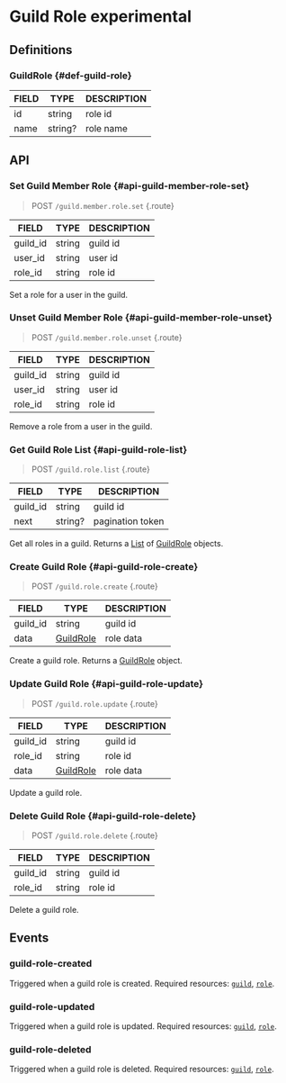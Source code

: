 # Guild Role <badge type="warning">experimental</badge>

## Definitions

### GuildRole {#def-guild-role}

| FIELD | TYPE | DESCRIPTION |
| --- | --- | --- |
| id | string | role id |
| name | string? | role name |

## API

### Set Guild Member Role {#api-guild-member-role-set}

> <badge>POST</badge> `/guild.member.role.set` {.route}

| FIELD | TYPE | DESCRIPTION |
| --- | --- | --- |
| guild_id | string | guild id |
| user_id | string | user id |
| role_id | string | role id |

Set a role for a user in the guild.

### Unset Guild Member Role {#api-guild-member-role-unset}

> <badge>POST</badge> `/guild.member.role.unset` {.route}

| FIELD | TYPE | DESCRIPTION |
| --- | --- | --- |
| guild_id | string | guild id |
| user_id | string | user id |
| role_id | string | role id |

Remove a role from a user in the guild.

### Get Guild Role List {#api-guild-role-list}

> <badge>POST</badge> `/guild.role.list` {.route}

| FIELD | TYPE | DESCRIPTION |
| --- | --- | --- |
| guild_id | string | guild id |
| next | string? | pagination token |

Get all roles in a guild. Returns a [List](../protocol/api.md#list) of [GuildRole](#def-guild-role) objects.

### Create Guild Role {#api-guild-role-create}

> <badge>POST</badge> `/guild.role.create` {.route}

| FIELD | TYPE | DESCRIPTION |
| --- | --- | --- |
| guild_id | string | guild id |
| data | [GuildRole](#def-guild-role) | role data |

Create a guild role. Returns a [GuildRole](#def-guild-role) object.

### Update Guild Role {#api-guild-role-update}

> <badge>POST</badge> `/guild.role.update` {.route}

| FIELD | TYPE | DESCRIPTION |
| --- | --- | --- |
| guild_id | string | guild id |
| role_id | string | role id |
| data | [GuildRole](#def-guild-role) | role data |

Update a guild role.

### Delete Guild Role {#api-guild-role-delete}

> <badge>POST</badge> `/guild.role.delete` {.route}

| FIELD | TYPE | DESCRIPTION |
| --- | --- | --- |
| guild_id | string | guild id |
| role_id | string | role id |

Delete a guild role.

## Events

### guild-role-created

Triggered when a guild role is created. Required resources: [`guild`](./guild.md#def-guild), [`role`](#def-guild-role).

### guild-role-updated

Triggered when a guild role is updated. Required resources: [`guild`](./guild.md#def-guild), [`role`](#def-guild-role).

### guild-role-deleted

Triggered when a guild role is deleted. Required resources: [`guild`](./guild.md#def-guild), [`role`](#def-guild-role).
